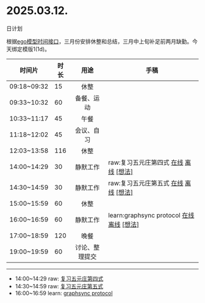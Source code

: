 # 2025.03.12.
日计划

根据[ego模型时间接口](https://gitee.com/hyg/blog/blob/master/timeflow.md)，三月份安排休整和总结，三月中上旬补足前两月缺勤。今天绑定模版1(1d)。

| 时间片 | 时长 | 用途 | 手稿 |
| --- | --- | :---: | --- |
| 09:18~09:32 | 15 | 休整 |  |
| 09:33~10:32 | 60 | 备餐、运动 |  |
| 10:33~11:17 | 45 | 午餐 |  |
| 11:18~12:02 | 45 | 会议、自习 |  |
| 12:03~13:58 | 116 | 休整 |  |
| 14:00~14:29 | 30 | 静默工作 | raw:复习五元庄第四式 [在线](http://simp.ly/p/8t3vlk) [离线](../../draft/2025/20250312140000.md) <a href="mailto:huangyg@mars22.com?subject=关于2025.03.12.[raw:复习五元庄第四式]任务&body=日期: 20250312%0D%0A序号: 5%0D%0A手稿:../../draft/2025/20250312140000.md%0D%0A---请勿修改邮件主题及以上内容 从下一行开始写您的想法---%0D%0A">[想法]</a> |
| 14:30~14:59 | 30 | 静默工作 | raw:复习五元庄第五式 [在线](http://simp.ly/p/5k9gJy) [离线](../../draft/2025/20250312143000.md) <a href="mailto:huangyg@mars22.com?subject=关于2025.03.12.[raw:复习五元庄第五式]任务&body=日期: 20250312%0D%0A序号: 6%0D%0A手稿:../../draft/2025/20250312143000.md%0D%0A---请勿修改邮件主题及以上内容 从下一行开始写您的想法---%0D%0A">[想法]</a> |
| 15:00~15:59 | 60 | 休整 |  |
| 16:00~16:59 | 60 | 静默工作 | learn:graphsync protocol [在线](http://simp.ly/p/4QDThK) [离线](../../draft/2025/20250312160000.md) <a href="mailto:huangyg@mars22.com?subject=关于2025.03.12.[learn:graphsync protocol]任务&body=日期: 20250312%0D%0A序号: 8%0D%0A手稿:../../draft/2025/20250312160000.md%0D%0A---请勿修改邮件主题及以上内容 从下一行开始写您的想法---%0D%0A">[想法]</a> |
| 17:00~18:59 | 120 | 晚餐 |  |
| 19:00~19:59 | 60 | 讨论、整理提交 |  |

---

- 14:00~14:29	raw: [复习五元庄第四式](../../draft/2025/20250312.01.md)
- 14:30~14:59	raw: [复习五元庄第五式](../../draft/2025/20250312.02.md)
- 16:00~16:59	learn: [graphsync protocol](../../draft/2025/20250312.03.md)
